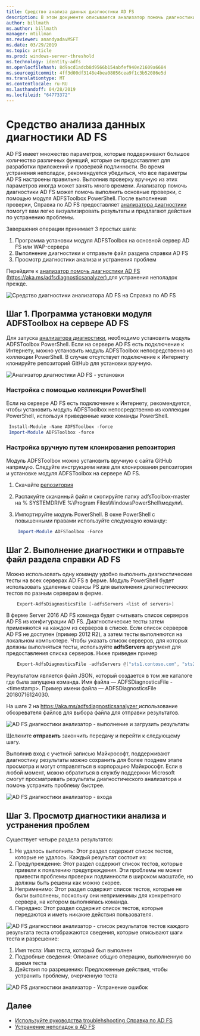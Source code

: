 ```yaml
---
title: Средство анализа данных диагностики AD FS
description: В этом документе описывается анализатор помочь диагностики AD FS и как выполнять основные проверяет с помощью системы диагностики AD FS модуля PowerShell.
author: billmath
ms.author: billmath
manager: mtillman
ms.reviewer: anandyadavMSFT
ms.date: 03/29/2019
ms.topic: article
ms.prod: windows-server-threshold
ms.technology: identity-adfs
ms.openlocfilehash: 8d9acd1adcb8d9566b154abfef940e21609a6684
ms.sourcegitcommit: 4ff3d00df3148e4bea08056cea9f1c3b52086e5d
ms.translationtype: MT
ms.contentlocale: ru-RU
ms.lasthandoff: 04/28/2019
ms.locfileid: "64773372"
---
```

# <a name="ad-fs-help-diagnostics-analyzer"></a>Средство анализа данных диагностики AD FS

AD FS имеет множество параметров, которые поддерживают большое количество различных функций, которые он предоставляет для разработки приложений и проверкой подлинности. Во время устранения неполадок, рекомендуется убедиться, что все параметры AD FS настроены правильно. Выполнив проверку вручную из этих параметров иногда может занять много времени. Анализатор помочь диагностики AD FS может помочь выполнить основные проверки, с помощью модуля ADFSToolbox PowerShell. После выполнения проверки, Справка по AD FS предоставляет [анализатора диагностики](https://aka.ms/adfsdiagnosticsanalyzer) помогут вам легко визуализировать результаты и предлагают действия по устранению проблемы.

Завершения операции принимает 3 простых шага:

1. Программа установки модуля ADFSToolbox на основной сервер AD FS или WAP-сервера
2. Выполнение диагностики и отправьте файл раздела справки AD FS
3. Просмотр диагностики анализа и устранения проблем

Перейдите к [анализатор помочь диагностики AD FS (https://aka.ms/adfsdiagnosticsanalyzer) ](https://aka.ms/adfsdiagnosticsanalyzer) для устранения неполадок прежде.

![Средство диагностики анализатора AD FS на Справка по AD FS](media/ad-fs-diagonostics-analyzer/home.png)

## <a name="step-1-setup-the-adfstoolbox-module-on-ad-fs-server"></a>Шаг 1. Программа установки модуля ADFSToolbox на сервере AD FS

Для запуска [анализатора диагностики](https://aka.ms/adfsdiagnosticsanalyzer), необходимо установить модуль ADFSToolbox PowerShell. Если на сервере AD FS есть подключение к Интернету, можно установить модуль ADFSToolbox непосредственно из коллекции PowerShell. В случае отсутствует подключение к Интернету клонируйте репозиторий GitHub для установки вручную.

![Анализатор диагностики AD FS - установки](media/ad-fs-diagonostics-analyzer/step1.png)

### <a name="setup-using-powershell-gallery"></a>Настройка с помощью коллекции PowerShell

Если на сервере AD FS есть подключение к Интернету, рекомендуется, чтобы установить модуль ADFSToolbox непосредственно из коллекции PowerShell, используя приведенные ниже команды PowerShell.

   ```powershell
    Install-Module -Name ADFSToolbox -force
    Import-Module ADFSToolbox -force
   ```
### <a name="setup-manually-by-cloning-the-repository"></a>Настройка вручную путем клонирования репозитория

Модуль ADFSToolbox можно установить вручную с сайта GitHub напрямую. Следуйте инструкциям ниже для клонирования репозитория и установке модуля ADFSToolbox на сервере AD FS.

1. Скачайте [репозитория](https://github.com/Microsoft/adfsToolbox/archive/master.zip)
2. Распакуйте скачанный файл и скопируйте папку adfsToolbox-master на % SYSTEMDRIVE %\\Program Files\\WindowsPowerShell\\модули\\.
3. Импортируйте модуль PowerShell. В окне PowerShell с повышенными правами используйте следующую команду:

   ```powershell
    Import-Module ADFSToolbox -Force
   ```

## <a name="step-2-execute-the-diagnostics-and-upload-the-file-to-ad-fs-help"></a>Шаг 2. Выполнение диагностики и отправьте файл раздела справки AD FS

Можно использовать одну команду удобно выполнить диагностические тесты на всех серверах AD FS в ферме. Модуль PowerShell будет использовать удаленные сеансы PS для выполнения диагностических тестов по разным серверам в ферме.

```powershell
    Export-AdfsDiagnosticsFile [-adfsServers <list of servers>]
```

В ферме Server 2016 AD FS команда будет считывать список серверов AD FS из конфигурации AD FS. Диагностические тесты затем применяются на каждом из серверов в списке. Если список серверов AD FS не доступен (пример 2012 R2), а затем тесты выполняются на локальном компьютере. Чтобы указать список серверов, для которых должны выполняться тесты, используйте **adfsServers** аргумент для предоставления списка серверов. Ниже приведен пример

```powershell
    Export-AdfsDiagnosticsFile -adfsServers @("sts1.contoso.com", "sts2.contoso.com", "sts3.contoso.com")
```

Результатом является файл JSON, который создается в том же каталоге где была запущена команда. Имя файла — ADFSDiagnosticsFile -\<timestamp\>. Пример имени файла — ADFSDiagnosticsFile 20180716124030.

На шаге 2 на [ https://aka.ms/adfsdiagnosticsanalyzer ](https://aka.ms/adfsdiagnosticsanalyzer) использование обозревателя файлов для выбора файла для отправки результатов.

![AD FS диагностики анализатор - выполнение и загрузить результаты](media/ad-fs-diagonostics-analyzer/step2.png)

Щелкните **отправить** закончить передачу и перейти к следующему шагу.


Выполнив вход с учетной записью Майкрософт, поддерживают диагностику результаты можно сохранить для более позднем этапе просмотра и могут отправляться в корпорацию Майкрософт. Если в любой момент, можно обратиться в службу поддержки Microsoft смогут просматривать результаты диагностического анализатора и помочь устранить проблему быстрее.

![AD FS диагностики анализатор - входа](media/ad-fs-diagonostics-analyzer/sign_in_step.png)

## <a name="step-3-view-diagnostics-analysis-and-resolve-any-issues"></a>Шаг 3. Просмотр диагностики анализа и устранения проблем

Существует четыре раздела результатов:

1. Не удалось выполнить: Этот раздел содержит список тестов, которые не удалось. Каждый результат состоит из:
2. Предупреждение: Этот раздел содержит список тестов, которые привели к появлению предупреждения. Эти проблемы не может привести проблемы проверки подлинности в широком масштабе, но должны быть решены как можно скорее.
3. Неприменимо: Этот раздел содержит список тестов, которые не были выполнены, поскольку они неприменимы для конкретного сервера, на котором выполнялась команда.
4. Передано: Этот раздел содержит список тестов, которые передаются и иметь никакие действия пользователя.

![AD FS диагностики анализатор - список результатов тестов](media/ad-fs-diagonostics-analyzer/step3a_v2.png) каждого результата теста отображаются сведения, которые описывают шаги теста и разрешение:

1. Имя теста: Имя теста, который был выполнен
2. Подробные сведения: Описание общую операцию, выполненную во время теста
3. Действия по разрешению: Предложенные действия, чтобы устранить проблему, очерченную теста

![AD FS диагностики анализатор - Устранение ошибок](media/ad-fs-diagonostics-analyzer/step3b_v2.png)

## <a name="next"></a>Далее

- [Используйте руководства troublehshooting Справка по AD FS](https://aka.ms/adfshelp/troubleshooting )
- [Устранение неполадок в AD FS](ad-fs-tshoot-overview.md)
